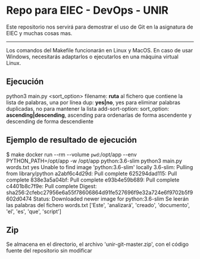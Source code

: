 # Repo para EIEC - DevOps - UNIR

Este repositorio nos servirá para demostrar el uso de Git en la asignatura de EIEC y muchas cosas mas.

---

Los comandos del Makefile funcionarán en Linux y MacOS. En caso de usar Windows, necesitarás adaptarlos o ejecutarlos en una máquina virtual Linux.

## Ejecución

python3 main.py <filename> <dup> <sort_option>
  filename: **ruta** al fichero que contiene la lista de palabras, una por línea
  dup: **yes|no**, yes para eliminar palabras duplicadas, no para mantener la lista
  add-sort-option: sort_option: **ascending|descending**, ascending para ordenarlas de forma ascendente y descending de forma descendiente
  
## Ejemplo de resultado de ejecución

$ make
docker run --rm --volume `pwd`:/opt/app --env PYTHON_PATH=/opt/app -w /opt/app python:3.6-slim python3 main.py words.txt yes
Unable to find image 'python:3.6-slim' locally
3.6-slim: Pulling from library/python
a2abf6c4d29d: Pull complete 
625294dad115: Pull complete 
838e3a5a04bf: Pull complete 
e93b4e59b689: Pull complete 
c4401b8c7f9e: Pull complete 
Digest: sha256:2cfebc27956e6a55f78606864d91fe527696f9e32a724e6f9702b5f9602d0474
Status: Downloaded newer image for python:3.6-slim
Se leerán las palabras del fichero words.txt
['Este', 'analizará', 'creado', 'documento', 'el', 'es', 'que', 'script']
## Zip

Se almacena en el directorio, el archivo 'unir-git-master.zip', con el código fuente del repositorio sin modificar